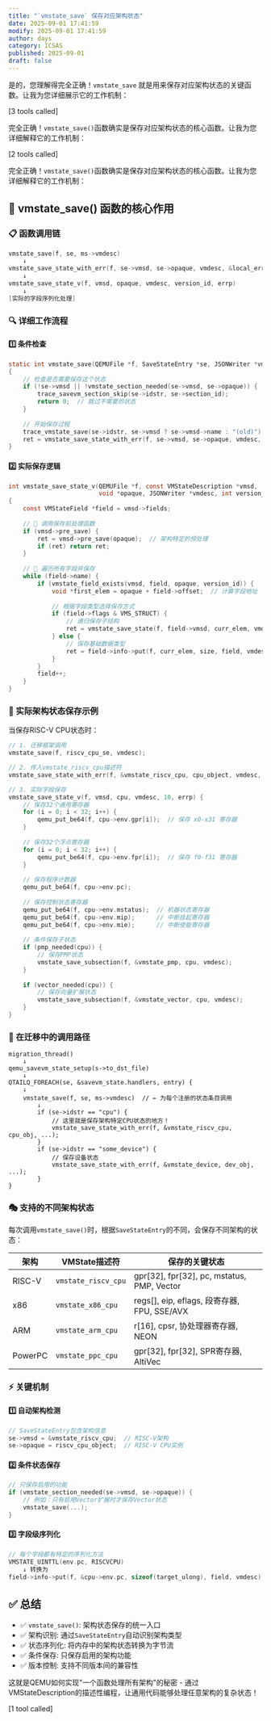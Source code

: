 ```yaml
---
title: "`vmstate_save` 保存对应架构状态"
date: 2025-09-01 17:41:59
modify: 2025-09-01 17:41:59
author: days
category: ICSAS
published: 2025-09-01
draft: false
---
```


是的，您理解得完全正确！`vmstate_save` 就是用来保存对应架构状态的关键函数。让我为您详细展示它的工作机制：

[3 tools called]

完全正确！`vmstate_save()`函数确实是保存对应架构状态的核心函数。让我为您详细解释它的工作机制：

[2 tools called]

完全正确！`vmstate_save()`函数确实是保存对应架构状态的核心函数。让我为您详细解释它的工作机制：

## 🎯 vmstate_save() 函数的核心作用

### 📋 函数调用链
```c
vmstate_save(f, se, ms->vmdesc)
    ↓
vmstate_save_state_with_err(f, se->vmsd, se->opaque, vmdesc, &local_err)
    ↓ 
vmstate_save_state_v(f, vmsd, opaque, vmdesc, version_id, errp)
    ↓
[实际的字段序列化处理]
```

### 🔍 详细工作流程

#### 1️⃣ 条件检查
```c
static int vmstate_save(QEMUFile *f, SaveStateEntry *se, JSONWriter *vmdesc)
{
    // 检查是否需要保存这个状态
    if (!se->vmsd || !vmstate_section_needed(se->vmsd, se->opaque)) {
        trace_savevm_section_skip(se->idstr, se->section_id);
        return 0;  // 跳过不需要的状态
    }
    
    // 开始保存过程
    trace_vmstate_save(se->idstr, se->vmsd ? se->vmsd->name : "(old)");
    ret = vmstate_save_state_with_err(f, se->vmsd, se->opaque, vmdesc, &local_err);
}
```

#### 2️⃣ 实际保存逻辑
```c
int vmstate_save_state_v(QEMUFile *f, const VMStateDescription *vmsd,
                         void *opaque, JSONWriter *vmdesc, int version_id, Error errp)
{
    const VMStateField *field = vmsd->fields;
    
    // 🔧 调用保存前处理函数
    if (vmsd->pre_save) {
        ret = vmsd->pre_save(opaque);  // 架构特定的预处理
        if (ret) return ret;
    }
    
    // 🔄 遍历所有字段并保存
    while (field->name) {
        if (vmstate_field_exists(vmsd, field, opaque, version_id)) {
            void *first_elem = opaque + field->offset;  // 计算字段地址
            
            // 根据字段类型选择保存方式
            if (field->flags & VMS_STRUCT) {
                // 递归保存子结构
                ret = vmstate_save_state(f, field->vmsd, curr_elem, vmdesc_loop);
            } else {
                // 保存基础数据类型
                ret = field->info->put(f, curr_elem, size, field, vmdesc_loop);
            }
        }
        field++;
    }
}
```

### 🎯 实际架构状态保存示例

当保存RISC-V CPU状态时：

```c
// 1. 迁移框架调用
vmstate_save(f, riscv_cpu_se, vmdesc);

// 2. 传入vmstate_riscv_cpu描述符
vmstate_save_state_with_err(f, &vmstate_riscv_cpu, cpu_object, vmdesc, &err);

// 3. 实际字段保存
vmstate_save_state_v(f, vmsd, cpu, vmdesc, 10, errp) {
    // 保存32个通用寄存器
    for (i = 0; i < 32; i++) {
        qemu_put_be64(f, cpu->env.gpr[i]);  // 保存 x0-x31 寄存器
    }
    
    // 保存32个浮点寄存器  
    for (i = 0; i < 32; i++) {
        qemu_put_be64(f, cpu->env.fpr[i]);  // 保存 f0-f31 寄存器
    }
    
    // 保存程序计数器
    qemu_put_be64(f, cpu->env.pc);
    
    // 保存控制状态寄存器
    qemu_put_be64(f, cpu->env.mstatus);  // 机器状态寄存器
    qemu_put_be64(f, cpu->env.mip);      // 中断挂起寄存器
    qemu_put_be64(f, cpu->env.mie);      // 中断使能寄存器
    
    // 条件保存子状态
    if (pmp_needed(cpu)) {
        // 保存PMP状态
        vmstate_save_subsection(f, &vmstate_pmp, cpu, vmdesc);
    }
    
    if (vector_needed(cpu)) {
        // 保存向量扩展状态
        vmstate_save_subsection(f, &vmstate_vector, cpu, vmdesc);
    }
}
```

### 🔗 在迁移中的调用路径

```
migration_thread()
    ↓
qemu_savevm_state_setup(s->to_dst_file)
    ↓
QTAILQ_FOREACH(se, &savevm_state.handlers, entry) {
    ↓
    vmstate_save(f, se, ms->vmdesc)  // ← 为每个注册的状态条目调用
        ↓
        if (se->idstr == "cpu") {
            // 这里就是保存架构特定CPU状态的地方！
            vmstate_save_state_with_err(f, &vmstate_riscv_cpu, cpu_obj, ...);
        }
        if (se->idstr == "some_device") {
            // 保存设备状态
            vmstate_save_state_with_err(f, &vmstate_device, dev_obj, ...);
        }
}
```

### 🎭 支持的不同架构状态

每次调用`vmstate_save()`时，根据`SaveStateEntry`的不同，会保存不同架构的状态：

| 架构 | VMState描述符 | 保存的关键状态 |
|------|---------------|----------------|
| RISC-V | `vmstate_riscv_cpu` | gpr[32], fpr[32], pc, mstatus, PMP, Vector |
| x86 | `vmstate_x86_cpu` | regs[], eip, eflags, 段寄存器, FPU, SSE/AVX |
| ARM | `vmstate_arm_cpu` | r[16], cpsr, 协处理器寄存器, NEON |
| PowerPC | `vmstate_ppc_cpu` | gpr[32], fpr[32], SPR寄存器, AltiVec |

### ⚡ 关键机制

#### 1️⃣ 自动架构检测
```c
// SaveStateEntry包含架构信息
se->vmsd = &vmstate_riscv_cpu;  // RISC-V架构
se->opaque = riscv_cpu_object;  // RISC-V CPU实例
```

#### 2️⃣ 条件状态保存
```c
// 只保存启用的功能
if (vmstate_section_needed(se->vmsd, se->opaque)) {
    // 例如：只有启用Vector扩展时才保存Vector状态
    vmstate_save(...);
}
```

#### 3️⃣ 字段级序列化
```c
// 每个字段都有特定的序列化方法
VMSTATE_UINTTL(env.pc, RISCVCPU) 
    ↓ 转换为
field->info->put(f, &cpu->env.pc, sizeof(target_ulong), field, vmdesc);
```

## ✅ 总结

- ✅ `vmstate_save()`: 架构状态保存的统一入口
- ✅ 架构识别: 通过`SaveStateEntry`自动识别架构类型
- ✅ 状态序列化: 将内存中的架构状态转换为字节流
- ✅ 条件保存: 只保存启用的架构功能
- ✅ 版本控制: 支持不同版本间的兼容性

这就是QEMU如何实现"一个函数处理所有架构"的秘密 - 通过VMStateDescription的描述性编程，让通用代码能够处理任意架构的复杂状态！

[1 tool called]
